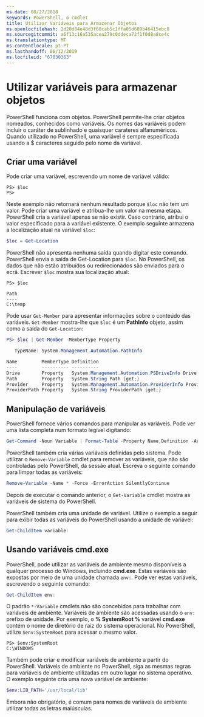 ```yaml
---
ms.date: 08/27/2018
keywords: PowerShell, o cmdlet
title: Utilizar Variáveis para Armazenar Objetos
ms.openlocfilehash: 2d20d84e48d3f68cab5c1ffa05d689b46415ebc8
ms.sourcegitcommit: a6f13c16a535acea279c0ddeca72f1f0d8a8ce4c
ms.translationtype: MT
ms.contentlocale: pt-PT
ms.lasthandoff: 06/12/2019
ms.locfileid: "67030363"
---
```

# <a name="using-variables-to-store-objects"></a>Utilizar variáveis para armazenar objetos

PowerShell funciona com objetos. PowerShell permite-lhe criar objetos nomeados, conhecidos como variáveis.
Os nomes das variáveis podem incluir o caráter de sublinhado e quaisquer carateres alfanuméricos. Quando utilizado no PowerShell, uma variável é sempre especificada usando a \$ caracteres seguido pelo nome da variável.

## <a name="creating-a-variable"></a>Criar uma variável

Pode criar uma variável, escrevendo um nome de variável válido:

```
PS> $loc
PS>
```

Neste exemplo não retornará nenhum resultado porque `$loc` não tem um valor. Pode criar uma variável e atribua-lhe um valor na mesma etapa. PowerShell cria a variável apenas se não existir.
Caso contrário, atribui o valor especificado para a variável existente. O exemplo seguinte armazena a localização atual na variável `$loc`:

```powershell
$loc = Get-Location
```

PowerShell não apresenta nenhuma saída quando digitar este comando. PowerShell envia a saída de Get-Location para `$loc`. No PowerShell, os dados que não estão atribuídos ou redirecionados são enviados para o ecrã. Escrever `$loc` mostra sua localização atual:

```
PS> $loc

Path
----
C:\temp
```

Pode usar `Get-Member` para apresentar informações sobre o conteúdo das variáveis. `Get-Member` mostra-lhe que `$loc` é um **PathInfo** objeto, assim como a saída do `Get-Location`:

```powershell
PS> $loc | Get-Member -MemberType Property

   TypeName: System.Management.Automation.PathInfo

Name         MemberType Definition
----         ---------- ----------
Drive        Property   System.Management.Automation.PSDriveInfo Drive {get;}
Path         Property   System.String Path {get;}
Provider     Property   System.Management.Automation.ProviderInfo Provider {...
ProviderPath Property   System.String ProviderPath {get;}
```

## <a name="manipulating-variables"></a>Manipulação de variáveis

PowerShell fornece vários comandos para manipular as variáveis. Pode ver uma lista completa num formato legível digitando:

```powershell
Get-Command -Noun Variable | Format-Table -Property Name,Definition -AutoSize -Wrap
```

PowerShell também cria várias variáveis definidas pelo sistema. Pode utilizar o `Remove-Variable` cmdlet para remover as variáveis, que não são controladas pelo PowerShell, da sessão atual. Escreva o seguinte comando para limpar todas as variáveis:

```powershell
Remove-Variable -Name * -Force -ErrorAction SilentlyContinue
```

Depois de executar o comando anterior, o `Get-Variable` cmdlet mostra as variáveis de sistema do PowerShell.

PowerShell também cria uma unidade de variável. Utilize o exemplo a seguir para exibir todas as variáveis do PowerShell usando a unidade de variável:

```powershell
Get-ChildItem variable:
```

## <a name="using-cmdexe-variables"></a>Usando variáveis cmd.exe

PowerShell, pode utilizar as variáveis de ambiente mesmo disponíveis a qualquer processo do Windows, incluindo **cmd.exe**. Estas variáveis são expostas por meio de uma unidade chamada `env:`. Pode ver estas variáveis, escrevendo o seguinte comando:

```powershell
Get-ChildItem env:
```

O padrão `*-Variable` cmdlets não são concebidos para trabalhar com variáveis de ambiente. Variáveis de ambiente são acessadas usando o `env:` prefixo de unidade. Por exemplo, o **% SystemRoot %** variável **cmd.exe** contém o nome de diretório de raiz do sistema operacional. No PowerShell, utilize `$env:SystemRoot` para acessar o mesmo valor.

```
PS> $env:SystemRoot
C:\WINDOWS
```

Também pode criar e modificar variáveis de ambiente a partir do PowerShell. Variáveis de ambiente no PowerShell, siga as mesmas regras para variáveis de ambiente utilizadas em outro lugar no sistema operativo. O exemplo seguinte cria uma nova variável de ambiente:

```powershell
$env:LIB_PATH='/usr/local/lib'
```

Embora não obrigatório, é comum para nomes de variáveis de ambiente utilizar todas as letras maiúsculas.
